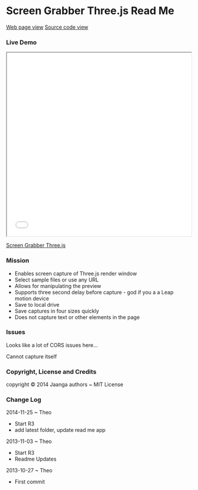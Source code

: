 Screen Grabber Three.js Read Me
==
[Web page view]( http://jaanga.github.io/cookbook/screen-grabber-threejs/ )
[Source code view]( https://github.com/jaanga/cookbook/tree/gh-pages/screen-grabber-threejs )

### Live Demo

<iframe src="./latest/index.html" width=100% height=500px class='overview' >
There is an `iframe` here. It is not visible when viewed on github.com/cookbook. To view, please go to jaanga.github.io.
</iframe>

[Screen Grabber Three.js]( ./latest/index.html )

### Mission

* Enables screen capture of Three.js render window
* Select sample files or use any URL
* Allows for manipulating the preview
* Supports three second delay before capture - god if you a a Leap motion device
* Save to local drive
* Save captures in four sizes quickly
* Does not capture text or other elements in the page

### Issues

Looks like a lot of CORS issues here...

Cannot capture itself

### Copyright, License and Credits
copyright &copy; 2014 Jaanga authors ~ MIT License

### Change Log

2014-11-25 ~ Theo

* Start R3
* add latest folder, update read me app

2013-11-03 ~ Theo

* Start R3
* Readme Updates


2013-10-27 ~ Theo

* First commit